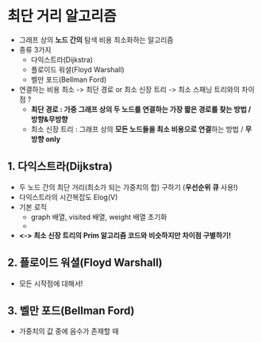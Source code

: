 
# 최단 거리 알고리즘
- 그래프 상의 **노드 간의** 탐색 비용 최소화하는 알고리즘
- 종류 3가지
  - 다익스트라(Dijkstra)
  - 플로이드 워셜(Floyd Warshall)
  - 벨만 포드(Bellman Ford)
- 연결하는 비용 최소 -> 최단 경로 or 최소 신장 트리 -> 최소 스패닝 트리와의 차이점 ?
  - **최단 경로 : 가중 그래프 상의 두 노드를 연결하는 가장 짧은 경로를 찾는 방법 / 방향&무방향**
  - 최소 신장 트리 : 그래프 상의 **모든 노드들을 최소 비용으로 연결**하는 방법 / **무방향 only**



## 1. 다익스트라(Dijkstra)
- 두 노드 간의 최단 거리(최소가 되는 가중치의 합) 구하기 (**우선순위 큐** 사용!)
- 다익스트라의 시간복잡도 Elog(V)
- 기본 로직
  - graph 배열, visited 배열, weight 배열 초기화
  - 
- **<-> 최소 신장 트리의 Prim 알고리즘 코드와 비슷하지만 차이점 구별하기!**

## 2. 플로이드 워셜(Floyd Warshall)
- 모든 시작점에 대해서! 


## 3. 벨만 포드(Bellman Ford)
- 가중치의 값 중에 음수가 존재할 때 



